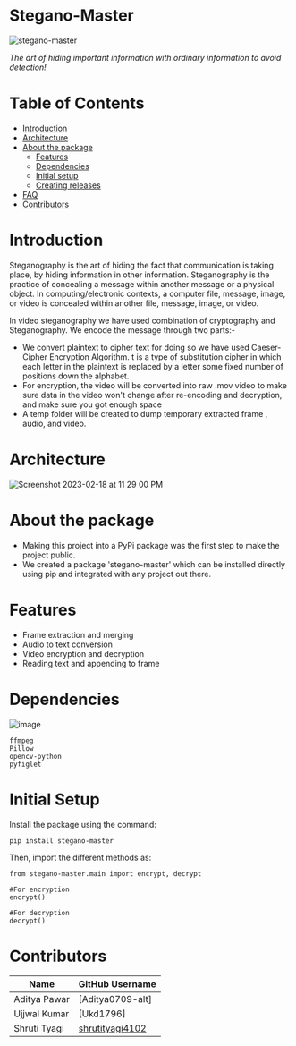 # Stegano-Master

![stegano-master](https://user-images.githubusercontent.com/77115883/219879947-d524012a-63b5-47ee-9632-daad2e168e39.jpeg)


*The art of hiding important information with ordinary information to avoid detection!*

# Table of Contents

- [Introduction](#introduction)
- [Architecture](#architecture)
- [About the package](#package)
  - [Features](#features)
  - [Dependencies](#dependencies)
  - [Initial setup](#initial-setup)
  - [Creating releases](#creating-releases)
- [FAQ](#faq)
- [Contributors](#contributors)


# Introduction

Steganography is the art of hiding the fact that communication is taking place, by hiding information in other information. Steganography is the practice of concealing a message within another message or a physical object. In computing/electronic contexts, a computer file, message, image, or video is concealed within another file, message, image, or video. 

In video steganography we have used combination of cryptography and Steganography. We encode the message through two parts:-

- We convert plaintext to cipher text for doing so we have used Caeser-Cipher Encryption Algorithm. t is a type of substitution cipher in which each letter in the plaintext is replaced by a letter some fixed number of positions down the alphabet. 
- For encryption, the video will be converted into raw .mov video to make sure data in the video won't change after re-encoding and decryption, and make sure you got enough space
- A temp folder will be created to dump temporary extracted frame , audio, and video.

# Architecture

![Screenshot 2023-02-18 at 11 29 00 PM](https://user-images.githubusercontent.com/77115883/219881271-e892fc18-7b9b-4b9c-9186-81949a7ba31a.jpg)


# About the package

- Making this project into a PyPi package was the first step to make the project public.
- We created a package 'stegano-master' which can be installed directly using pip and integrated with any project out there.

# Features

- Frame extraction and merging 
- Audio to text conversion
- Video encryption and decryption
- Reading text and appending to frame


# Dependencies
![image](https://user-images.githubusercontent.com/77115883/219881788-0f04f271-5e66-4e09-90ce-2395a50c4d7f.png)

```python3
ffmpeg
Pillow
opencv-python
pyfiglet
```

# Initial Setup

Install the package using the command:

```python3
pip install stegano-master
```

Then, import the different methods as:

```python3
from stegano-master.main import encrypt, decrypt

#For encryption
encrypt()

#For decryption
decrypt()

```


# Contributors

| Name               | GitHub Username |
| -------------------| ----------------|
| Aditya Pawar       | [Aditya0709-alt][]((https://github.com/Aditya0709-alt))  |
| Ujjwal Kumar       | [Ukd1796][](https://github.com/Ukd1796)        |
| Shruti Tyagi       | [shrutityagi4102](https://github.com/shrutityagi4102) |
